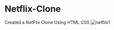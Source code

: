 # Netflix-Clone
Created  a NetFlix Clone Using HTML CSS
![netflix1](https://github.com/user-attachments/assets/869fbc87-5140-47e4-b3d2-40758560f1a0)
